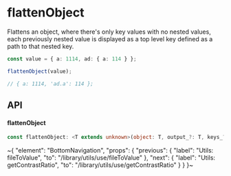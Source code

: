 
# flattenObject

Flattens an object, where there's only key values with no nested values, each previously nested value is displayed as a top level key defined as a path to that nested key.

```ts
const value = { a: 1114, ad: { a: 114 } };

flattenObject(value);

// { a: 1114, 'ad.a': 114 };
```

## API

#### flattenObject

```ts
const flattenObject: <T extends unknown>(object: T, output_?: T, keys_?: string, key_?: string | number, value_?: any) => T;
```


~{
  "element": "BottomNavigation",
  "props": {
    "previous": {
      "label": "Utils: fileToValue",
      "to": "/library/utils/use/fileToValue"
    },
    "next": {
      "label": "Utils: getContrastRatio",
      "to": "/library/utils/use/getContrastRatio"
    }
  }
}~
